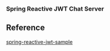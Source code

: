 ### Spring Reactive JWT Chat Server

## Reference
[spring-reactive-jwt-sample](https://github.com/hantsy/spring-reactive-jwt-sample)
